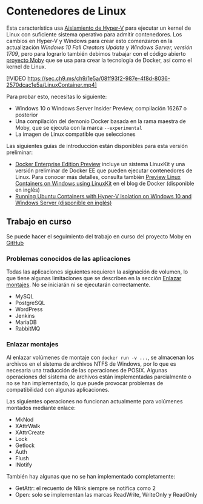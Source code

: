 # <a name="linux-containers"></a>Contenedores de Linux

Esta característica usa [Aislamiento de Hyper-V](../manage-containers/hyperv-container.md) para ejecutar un kernel de Linux con suficiente sistema operativo para admitir contenedores. Los cambios en Hyper-V y Windows para crear esto comenzaron en la actualización _Windows 10 Fall Creators Update_ y _Windows Server, versión 1709_, pero para lograrlo también debimos trabajar con el código abierto [proyecto Moby](https://www.github.com/moby/moby) que se usa para crear la tecnología de Docker, así como el kernel de Linux. 

[!VIDEO https://sec.ch9.ms/ch9/1e5a/08ff93f2-987e-4f8d-8036-2570dcac1e5a/LinuxContainer.mp4]

Para probar esto, necesitas lo siguiente:

- Windows 10 o Windows Server Insider Preview, compilación 16267 o posterior
- Una compilación del demonio Docker basada en la rama maestra de Moby, que se ejecuta con la marca `--experimental`
- La imagen de Linux compatible que selecciones

Las siguientes guías de introducción están disponibles para esta versión preliminar:

- [Docker Enterprise Edition Preview](https://blog.docker.com/2017/09/docker-windows-server-1709/) incluye un sistema LinuxKit y una versión preliminar de Docker EE que pueden ejecutar contenedores de Linux. Para conocer más detalles, consulta también [Preview Linux Containers on Windows using LinuxKit](https://go.microsoft.com/fwlink/?linkid=857061) en el blog de Docker (disponible en inglés)
- [Running Ubuntu Containers with Hyper-V Isolation on Windows 10 and Windows Server (disponible en inglés)](https://go.microsoft.com/fwlink/?linkid=857067)


## <a name="work-in-progress"></a>Trabajo en curso

Se puede hacer el seguimiento del trabajo en curso del proyecto Moby en [GitHub](https://github.com/moby/moby/issues/33850)


### <a name="known-app-issues"></a>Problemas conocidos de las aplicaciones

Todas las aplicaciones siguientes requieren la asignación de volumen, lo que tiene algunas limitaciones que se describen en la sección [Enlazar montajes](#Bind-mounts). No se iniciarán ni se ejecutarán correctamente.

- MySQL
- PostgreSQL
- WordPress
- Jenkins
- MariaDB
- RabbitMQ


### <a name="bind-mounts"></a>Enlazar montajes

Al enlazar volúmenes de montaje con `docker run -v ...`, se almacenan los archivos en el sistema de archivos NTFS de Windows, por lo que es necesaria una traducción de las operaciones de POSIX. Algunas operaciones del sistema de archivos están implementadas parcialmente o no se han implementado, lo que puede provocar problemas de compatibilidad con algunas aplicaciones.

Las siguientes operaciones no funcionan actualmente para volúmenes montados mediante enlace:

- MkNod
- XAttrWalk
- XAttrCreate
- Lock
- Getlock
- Auth
- Flush
- INotify

También hay algunas que no se han implementado completamente:

- GetAttr: el recuento de Nlink siempre se notifica como 2
- Open: solo se implementan las marcas ReadWrite, WriteOnly y ReadOnly
